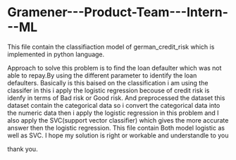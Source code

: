 # Gramener---Product-Team---Intern---ML
This file contain the classifiaction model of german_credit_risk which is implemented in python language.

Approach to solve this problem is to find the loan defaulter which was not able to repay.By using the different parameter to identify the loan defaulters.
Basically is this baised on the classification i am using the classifer in this i apply the logistic regression becouse of credit risk is idenfy in terms of Bad risk or Good risk.
And preprocessed the dataset this dataset contain the categorical data so i convert the categorical data into the numeric data
then i apply the logistic regression in this problem and I also apply the SVC(support vector classifier) which gives the more accurate answer then the logistic regression.
This file contain Both model logistic as well as SVC.
I hope my solution is right or workable and understandle to you

thank you.
